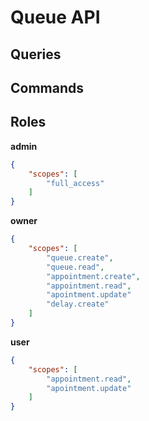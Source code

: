 # Queue API

## Queries


## Commands


## Roles
**admin**
```json
{
    "scopes": [ 
        "full_access" 
    ]
}
```

**owner**
```json
{
    "scopes": [ 
        "queue.create", 
        "queue.read", 
        "appointment.create", 
        "appointment.read", 
        "apointment.update"
        "delay.create"
    ]
}
```

**user**
```json
{
    "scopes": [  
        "appointment.read",
        "apointment.update"
    ]
}
```
